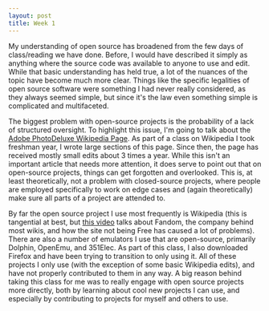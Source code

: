 ```yaml
---
layout: post
title: Week 1
---
```


My understanding of open source has broadened from the few days of class/reading we have done. Before, I would have described it simply as anything where the source code was available to anyone to use and edit. While that basic understanding has held true, a lot of the nuances of the topic have become much more clear. Things like the specific legalities of open source software were something I had never really considered, as they always seemed simple, but since it's the law even something simple is complicated and multifaceted.

The biggest problem with open-source projects is the probability of a lack of structured oversight. To highlight this issue, I'm going to talk about the [Adobe PhotoDeluxe Wikipedia Page](https://en.wikipedia.org/wiki/Adobe_PhotoDeluxe). As part of a class on Wikipedia I took freshman year, I wrote large sections of this page. Since then, the page has received mostly small edits about 3 times a year. While this isn't an important article that needs more attention, it does serve to point out that on open-source projects, things can get forgotten and overlooked. This is, at least theoretically, not a problem with closed-source projects, where people are employed specifically to work on edge cases and (again theoretically) make sure all parts of a project are attended to.

By far the open source project I use most frequently is Wikipedia (this is tangential at best, but [this video](https://www.youtube.com/watch?v=qcfuA_UAz3I) talks about Fandom, the company behind most wikis, and how the site not being Free has caused a lot of problems). There are also a number of emulators I use that are open-source, primarily Dolphin, OpenEmu, and 351Elec. As part of this class, I also downloaded Firefox and have been trying to transition to only using it. All of these projects I only use (with the exception of some basic Wikipedia edits), and have not properly contributed to them in any way. A big reason behind taking this class for me was to really engage with open source projects more directly, both by learning about cool new projects I can use, and especially by contributing to projects for myself and others to use.
